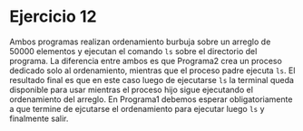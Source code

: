 # Ejercicio 12

Ambos programas realizan ordenamiento burbuja sobre un arreglo de 50000 elementos y ejecutan el comando `ls` sobre el directorio del programa. La diferencia entre ambos es que Programa2 crea un proceso dedicado solo al ordenamiento, mientras que el proceso padre ejecuta `ls`. El resultado final es que en este caso luego de ejecutarse `ls` la terminal queda disponible para usar mientras el proceso hijo sigue ejecutando el ordenamiento del arreglo. En Programa1 debemos esperar obligatoriamente a que termine de ejcutarse el ordenamiento para ejecutar luego `ls` y finalmente salir.